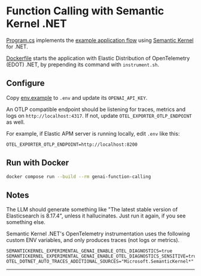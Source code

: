 # Function Calling with Semantic Kernel .NET

[Program.cs](Program.cs) implements the [example application flow][flow] using
[Semantic Kernel][semantic-kernel] for .NET.

[Dockerfile](Dockerfile) starts the application with Elastic Distribution
of OpenTelemetry (EDOT) .NET, by prepending its command with `instrument.sh`.

## Configure

Copy [env.example](env.example) to `.env` and update its `OPENAI_API_KEY`.

An OTLP compatible endpoint should be listening for traces, metrics and logs on
`http://localhost:4317`. If not, update `OTEL_EXPORTER_OTLP_ENDPOINT` as well.

For example, if Elastic APM server is running locally, edit `.env` like this:
```
OTEL_EXPORTER_OTLP_ENDPOINT=http://localhost:8200
```

## Run with Docker

```bash
docker compose run --build --rm genai-function-calling
```

## Notes

The LLM should generate something like "The latest stable version of
Elasticsearch is 8.17.4", unless it hallucinates. Just run it again, if you
see something else.

Semantic Kernel .NET's OpenTelemetry instrumentation uses the following custom
ENV variables, and only produces traces (not logs or metrics).
```
SEMANTICKERNEL_EXPERIMENTAL_GENAI_ENABLE_OTEL_DIAGNOSTICS=true
SEMANTICKERNEL_EXPERIMENTAL_GENAI_ENABLE_OTEL_DIAGNOSTICS_SENSITIVE=true
OTEL_DOTNET_AUTO_TRACES_ADDITIONAL_SOURCES="Microsoft.SemanticKernel*"
```

---
[flow]: ../README.md#example-application-flow
[semantic-kernel]: https://github.com/microsoft/semantic-kernel/tree/main/dotnet
